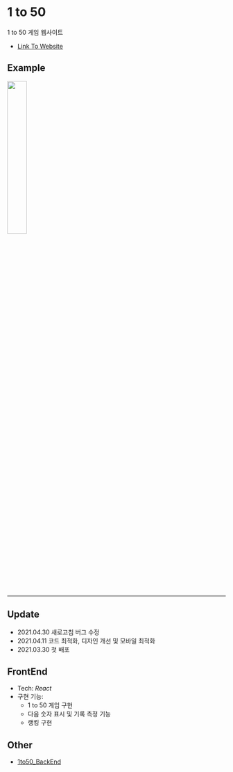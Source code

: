 # 1 to 50
1 to 50 게임 웹사이트
* [Link To Website](https://1to50-seuha516.netlify.app/)  

## Example
<img src="https://user-images.githubusercontent.com/79067549/112973000-d120c700-918b-11eb-9b06-ea891c32017b.PNG" width="30%" height="30%">

---

## Update
- 2021.04.30 새로고침 버그 수정
- 2021.04.11 코드 최적화, 디자인 개선 및 모바일 최적화
- 2021.03.30 첫 배포

## FrontEnd
* Tech: *React*
* 구현 기능:
  * 1 to 50 게임 구현
  * 다음 숫자 표시 및 기록 측정 기능
  * 랭킹 구현

## Other
- [1to50_BackEnd](https://github.com/seuha516/1to50_BackEnd)


